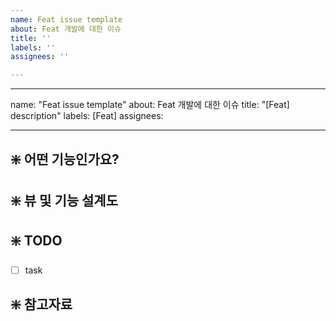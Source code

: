 ```yaml
---
name: Feat issue template
about: Feat 개발에 대한 이슈
title: ''
labels: ''
assignees: ''

---
```


---
name: "Feat issue template"
about: Feat 개발에 대한 이슈
title: "[Feat] description"
labels: [Feat]
assignees: 

---
## ❇️ 어떤 기능인가요?


## ❇️ 뷰 및 기능 설계도


## ❇️ TODO
- [ ] task


## ❇️ 참고자료

